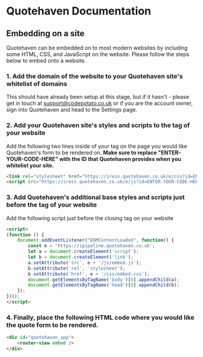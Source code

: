 # Quotehaven Documentation

## Embedding on a site

Quotehaven can be embedded on to most modern websites by including some HTML, CSS, and JavaScript on the website. Please follow the steps below to embed onto a website.

### 1. Add the domain of the website to your Quotehaven site's whitelist of domains 

This should have already been setup at this stage, but if it hasn't - please get in touch at support@codepotato.co.uk or if you are the account owner, sign into Quotehaven and head to the Settings page.

### 2. Add your Quotehaven site's styles and scripts to the <head> tag of your website

Add the following two lines inside of your <head> tag on the page you would like Quotehaven's form to be rendered on. **Make sure to replace "ENTER-YOUR-CODE-HERE" with the ID that Quotehaven provides when you whitelist your site.**

```html
<link rel="stylesheet" href="https://iress.quotehaven.co.uk/e/css?id=ENTER-YOUR-CODE-HERE">
<script src="https://iress.quotehaven.co.uk/e/js?id=ENTER-YOUR-CODE-HERE"></script>
```

### 3. Add Quotehaven's additional base styles and scripts just before the </body> tag of your website

Add the following script just before the closing </body> tag on your website

```html
<script>
(function () {
    document.addEventListener("DOMContentLoaded", function() {
        const e = 'https://ipipeline.quotehaven.co.uk';
        let a = document.createElement('script');
        let b = document.createElement('link');
        a.setAttribute('src', e + '/js/embed.js');
        b.setAttribute('rel', 'stylesheet');
        b.setAttribute('href', e + '/css/embed.css');
        document.getElementsByTagName('body')[0].appendChild(a);
        document.getElementsByTagName('head')[0].appendChild(b);
    });
})();
</script>
```

### 4. Finally, place the following HTML code where you would like the quote form to be rendered.

```html	
<div id="quotehaven_app">
    <router-view embed />
</div>
```



